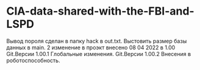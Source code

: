 # CIA-data-shared-with-the-FBI-and-LSPD
Вывод пороля сделан в папку hack в out.txt. 
Выстовить размер базы данных в main. 
2 изменение в проэкт внесено 08 04 2022 в 1.00
Git.Версии 1.00.1 Глобальные изменения. 
Git.Версии 1.00.2 Внесения в роботоспособность.
 
